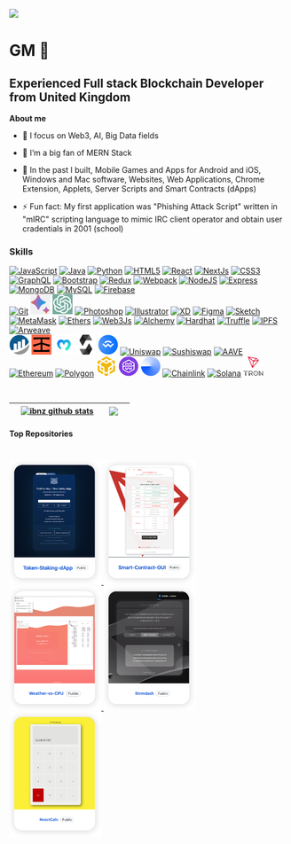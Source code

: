 

<a href="https://www.twitter.com/ibnzuk" target="_blank" rel="noreferrer"><img
src="https://img.shields.io/twitter/follow/ibnzuk?logo=twitter&style=for-the-badge&color=0891b2&labelColor=1c1917"
/></a>


GM 👋 
================================

Experienced Full stack Blockchain Developer from United Kingdom
---------------------------------------------------------

**About me**


- 🌱 I focus on Web3, AI, Big Data fields
- 🌱 I’m a big fan of MERN Stack
- 🌱 In the past I built, Mobile Games and Apps for Android and iOS, Windows and Mac software, Websites, Web Applications, Chrome Extension, Applets, Server Scripts and Smart Contracts (dApps)

- ⚡ Fun fact: My first application was "Phishing Attack Script" written in "mIRC" scripting language to mimic IRC client operator and obtain user cradentials in 2001 (school)




### Skills

<p align="left">
<a href="https://developer.mozilla.org/en-US/docs/Web/JavaScript" target="_blank" rel="noreferrer"><img src="https://raw.githubusercontent.com/danielcranney/readme-generator/main/public/icons/skills/javascript-colored.svg" width="36" height="36" alt="JavaScript" /></a>
<a href="https://www.oracle.com/java/" target="_blank" rel="noreferrer"><img src="https://raw.githubusercontent.com/danielcranney/readme-generator/main/public/icons/skills/java-colored.svg" width="36" height="36" alt="Java" /></a>
<a href="https://www.python.org/" target="_blank" rel="noreferrer"><img src="https://raw.githubusercontent.com/danielcranney/readme-generator/main/public/icons/skills/python-colored.svg" width="36" height="36" alt="Python" /></a>
<a href="https://developer.mozilla.org/en-US/docs/Glossary/HTML5" target="_blank" rel="noreferrer"><img src="https://raw.githubusercontent.com/danielcranney/readme-generator/main/public/icons/skills/html5-colored.svg" width="36" height="36" alt="HTML5" /></a>
<a href="https://reactjs.org/" target="_blank" rel="noreferrer"><img src="https://raw.githubusercontent.com/danielcranney/readme-generator/main/public/icons/skills/react-colored.svg" width="36" height="36" alt="React" /></a>
<a href="https://nextjs.org/docs" target="_blank" rel="noreferrer"><img src="https://raw.githubusercontent.com/danielcranney/readme-generator/main/public/icons/skills/nextjs-colored.svg" width="36" height="36" alt="NextJs" /></a>
<a href="https://www.w3.org/TR/CSS/#css" target="_blank" rel="noreferrer"><img src="https://raw.githubusercontent.com/danielcranney/readme-generator/main/public/icons/skills/css3-colored.svg" width="36" height="36" alt="CSS3" /></a>
<a href="https://graphql.org/" target="_blank" rel="noreferrer"><img src="https://raw.githubusercontent.com/danielcranney/readme-generator/main/public/icons/skills/graphql-colored.svg" width="36" height="36" alt="GraphQL" /></a>
<a href="https://getbootstrap.com/" target="_blank" rel="noreferrer"><img src="https://raw.githubusercontent.com/danielcranney/readme-generator/main/public/icons/skills/bootstrap-colored.svg" width="36" height="36" alt="Bootstrap" /></a>
<a href="https://redux.js.org/" target="_blank" rel="noreferrer"><img src="https://raw.githubusercontent.com/danielcranney/readme-generator/main/public/icons/skills/redux-colored.svg" width="36" height="36" alt="Redux" /></a>
<a href="https://webpack.js.org/" target="_blank" rel="noreferrer"><img src="https://raw.githubusercontent.com/danielcranney/readme-generator/main/public/icons/skills/webpack-colored.svg" width="36" height="36" alt="Webpack" /></a>
<a href="https://nodejs.org/en/" target="_blank" rel="noreferrer"><img src="https://raw.githubusercontent.com/danielcranney/readme-generator/main/public/icons/skills/nodejs-colored.svg" width="36" height="36" alt="NodeJS" /></a>
<a href="https://expressjs.com/" target="_blank" rel="noreferrer"><img src="https://raw.githubusercontent.com/danielcranney/readme-generator/main/public/icons/skills/express-colored.svg" width="36" height="36" alt="Express" /></a>
<a href="https://www.mongodb.com/" target="_blank" rel="noreferrer"><img src="https://raw.githubusercontent.com/danielcranney/readme-generator/main/public/icons/skills/mongodb-colored.svg" width="36" height="36" alt="MongoDB" /></a>
<a href="https://www.mysql.com/" target="_blank" rel="noreferrer"><img src="https://raw.githubusercontent.com/danielcranney/readme-generator/main/public/icons/skills/mysql-colored.svg" width="36" height="36" alt="MySQL" /></a>
<a href="https://firebase.google.com/" target="_blank" rel="noreferrer"><img src="https://raw.githubusercontent.com/danielcranney/readme-generator/main/public/icons/skills/firebase-colored.svg" width="36" height="36" alt="Firebase" /></a>
  <br />
<a href="https://git-scm.com/" target="_blank" rel="noreferrer"><img src="https://raw.githubusercontent.com/danielcranney/readme-generator/main/public/icons/skills/git-colored.svg" width="36" height="36" alt="Git" /></a>
<a href="https://bard.google.com/" target="_blank" rel="noreferrer"><img src="https://github.com/ibnzUK/ibnzUK/blob/main/assets/bardAI.png" width="36" height="36" alt="Bard AI"/></a>
<a href="https://openai.com/" target="_blank" rel="noreferrer"><img src="https://github.com/ibnzUK/ibnzUK/blob/main/assets/chatgpt.png" width="36" height="36" alt="Open AI"/></a>
<a href="https://www.adobe.com/uk/products/photoshop.html" target="_blank" rel="noreferrer"><img src="https://raw.githubusercontent.com/danielcranney/readme-generator/main/public/icons/skills/photoshop-colored.svg" width="36" height="36" alt="Photoshop" /></a>
<a href="adobe.com/uk/products/illustrator.html" target="_blank" rel="noreferrer"><img src="https://raw.githubusercontent.com/danielcranney/readme-generator/main/public/icons/skills/illustrator-colored.svg" width="36" height="36" alt="Illustrator" /></a>
<a href="https://www.adobe.com/uk/products/xd.html" target="_blank" rel="noreferrer"><img src="https://raw.githubusercontent.com/danielcranney/readme-generator/main/public/icons/skills/xd-colored.svg" width="36" height="36" alt="XD" /></a>
<a href="https://www.figma.com/" target="_blank" rel="noreferrer"><img src="https://raw.githubusercontent.com/danielcranney/readme-generator/main/public/icons/skills/figma-colored.svg" width="36" height="36" alt="Figma" /></a>
<a href="https://www.sketch.com/" target="_blank" rel="noreferrer"><img src="https://raw.githubusercontent.com/danielcranney/readme-generator/main/public/icons/skills/sketch-colored.svg" width="36" height="36" alt="Sketch" /></a>
<a href="https://metamask.io/" target="_blank" rel="noreferrer"><img src="https://raw.githubusercontent.com/danielcranney/readme-generator/main/public/icons/skills/metamask-colored.svg" width="36" height="36" alt="MetaMask" /></a>
<a href="https://ethers.io" target="_blank" rel="noreferrer"><img src="https://raw.githubusercontent.com/danielcranney/readme-generator/main/public/icons/skills/ethers-colored.svg" width="36" height="36" alt="Ethers" /></a>
<a href="https://web3js.readthedocs.io/en/v1.7.1/#" target="_blank" rel="noreferrer"><img src="https://raw.githubusercontent.com/danielcranney/readme-generator/main/public/icons/skills/web3js-colored.svg" width="36" height="36" alt="Web3Js" /></a>
<a href="https://docs.alchemy.com/alchemy/documentation/alchemy-web3" target="_blank" rel="noreferrer"><img src="https://raw.githubusercontent.com/danielcranney/readme-generator/main/public/icons/skills/alchemy-colored.svg" width="36" height="36" alt="Alchemy" /></a>
<a href="https://hardhat.org/" target="_blank" rel="noreferrer"><img src="https://raw.githubusercontent.com/danielcranney/readme-generator/main/public/icons/skills/hardhat-colored.svg" width="36" height="36" alt="Hardhat" /></a>
<a href="https://trufflesuite.com" target="_blank" rel="noreferrer"><img src="https://raw.githubusercontent.com/danielcranney/readme-generator/main/public/icons/skills/truffle-colored.svg" width="36" height="36" alt="Truffle" /></a>
<a href="https://ipfs.io/" target="_blank" rel="noreferrer"><img src="https://raw.githubusercontent.com/danielcranney/readme-generator/main/public/icons/skills/ipfs-colored.svg" width="36" height="36" alt="IPFS" /></a>
<a href="https://www.arweave.org/" target="_blank" rel="noreferrer"><img src="https://raw.githubusercontent.com/danielcranney/readme-generator/main/public/icons/skills/arweave-colored.svg" width="36" height="36" alt="Arweave" /></a>
  <br />
<a href="https://etherscan.io/" target="_blank" rel="noreferrer"><img src="https://github.com/ibnzUK/ibnzUK/blob/main/assets/etherscan.png" width="36" height="36" alt="Etherscan"/></a>
<a href="https://www.infura.io/" target="_blank" rel="noreferrer"><img src="https://github.com/ibnzUK/ibnzUK/blob/main/assets/infura.png" width="36" height="36" alt="Infura"/></a>
<a href="https://moralis.io/" target="_blank" rel="noreferrer"><img src="https://github.com/ibnzUK/ibnzUK/blob/main/assets/moralis.png" width="36" height="36" alt="Moralis"/></a>
<a href="https://docs.soliditylang.org/en/v0.8.20/" target="_blank" rel="noreferrer"><img src="https://github.com/ibnzUK/ibnzUK/blob/main/assets/solidity.png" width="36" height="36" alt="Solidity"/></a>
<a href="https://walletconnect.com/" target="_blank" rel="noreferrer"><img src="https://github.com/ibnzUK/ibnzUK/blob/main/assets/walletconnect.png" width="36" height="36" alt="Walletconnect"/></a>
<a href="https://uniswap.org/" target="_blank" rel="noreferrer"><img src="https://raw.githubusercontent.com/danielcranney/readme-generator/main/public/icons/skills/uniswap-colored.svg" width="36" height="36" alt="Uniswap" /></a>
<a href="https://www.sushi.com/" target="_blank" rel="noreferrer"><img src="https://raw.githubusercontent.com/danielcranney/readme-generator/main/public/icons/skills/sushiswap-colored.svg" width="36" height="36" alt="Sushiswap" /></a>
<a href="https://aave.com/" target="_blank" rel="noreferrer"><img src="https://raw.githubusercontent.com/danielcranney/readme-generator/main/public/icons/skills/aave-colored.svg" width="36" height="36" alt="AAVE" /></a>
<a href="https://ethereum.org/en/" target="_blank" rel="noreferrer"><img src="https://raw.githubusercontent.com/danielcranney/readme-generator/main/public/icons/skills/ethereum-colored.svg" width="36" height="36" alt="Ethereum" /></a>
<a href="https://polygon.technology/" target="_blank" rel="noreferrer"><img src="https://raw.githubusercontent.com/danielcranney/readme-generator/main/public/icons/skills/polygon-colored.svg" width="36" height="36" alt="Polygon" /></a>
<a href="https://www.bnbchain.org/en/smartChain" target="_blank" rel="noreferrer"><img src="https://github.com/ibnzUK/ibnzUK/blob/main/assets/bsc.png" width="36" height="36" alt="Binance Smart Chain"/></a>
<a href="https://polygon.technology/polygon-zkevm" target="_blank" rel="noreferrer"><img src="https://github.com/ibnzUK/ibnzUK/blob/main/assets/zkevm.png" width="36" height="36" alt="Polygon ZK-EVM"/></a> 
<a href="https://www.coinbase.com/blog/introducing-base" target="_blank" rel="noreferrer"><img src="https://github.com/ibnzUK/ibnzUK/blob/main/assets/base.png" width="36" height="36" alt="Coinbase Base Chain"/></a>
<a href="https://chain.link/" target="_blank" rel="noreferrer"><img src="https://raw.githubusercontent.com/danielcranney/readme-generator/main/public/icons/skills/chainlink-colored.svg" width="36" height="36" alt="Chainlink" /></a>
<a href="https://solana.com/" target="_blank" rel="noreferrer"><img src="https://raw.githubusercontent.com/danielcranney/readme-generator/main/public/icons/skills/solana-colored.svg" width="36" height="36" alt="Solana" /></a>
<a href="https://tron.network/" target="_blank" rel="noreferrer"><img src="https://github.com/ibnzUK/ibnzUK/blob/main/assets/tron.png" width="36" height="36" alt="Tron"/></a>
</p>
<br />

|| <a href="https://github.com/ibnzuk/github-readme-stats"><img align="center" src="https://github-readme-stats.vercel.app/api?username=ibnzUK&show_icons=true&include_all_commits=true&theme=buefy&hide_border=true" alt="ibnz github stats" /></a> |   | <a href="https://github.com/ibnzuk/github-readme-stats"><img align="center" src="https://github-readme-stats.vercel.app/api/top-langs/?username=ibnzuk&layout=compact&theme=buefy&hide_border=true" /></a> ||
|-| ------------- |--------| ------------- |-|


#### Top Repositories

# <div>
<a href="https://github.com/ibnzUK/Token-Staking-dApp">
  <img alt="Token-Staking-dApp" width="166px" src="https://github.com/ibnzUK/ibnzUK/blob/main/assets/git1.png" />
</a>
 <a href="https://github.com/ibnzUK/Smart-Contract-GUI">
  <img alt="Smart-Contract-GUI" width="166px" src="https://github.com/ibnzUK/ibnzUK/blob/main/assets/git2.png" />
</a>
   <a href="https://github.com/ibnzUK/Weather-vs-CPU">
  <img alt="Weather-vs-CPU" width="166px" src="https://github.com/ibnzUK/ibnzUK/blob/main/assets/git3.png" />
</a>
   <a href="https://github.com/ibnzUK/Strmdash">
  <img alt="Strmdash" width="166px" src="https://github.com/ibnzUK/ibnzUK/blob/main/assets/git4.png" />
</a>
   <a href="https://github.com/ibnzUK/ReactCalc">
  <img alt="ReactCalc" width="166px" src="https://github.com/ibnzUK/ibnzUK/blob/main/assets/git5.png" />
</a>
</div>
